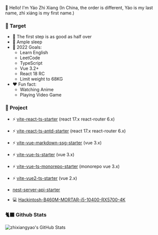 👋 Hello! I'm Yáo Zhi Xiang (In China, the order is different, Yáo is my last name, zhì xiáng is my first name.)

### 📜 Target

- 🚶 The first step is as good as half over
- 🥱 Ample sleep
- 🚀 2022 Goals: 
  - Learn English
  - LeetCode 
  - TypeScript
  - Vue 3.2+
  - React 18 RC
  - Limit weight to 68KG
- ❤️ Fun fact: 
  - Watching Anime
  - Playing Video Game


### 📜 Project

- ⚡️ [vite-react-ts-starter](https://github.com/zhixiangyao/vite-react-ts-starter) (react 17.x react-router 6.x)
- ⚡️ [vite-react-ts-antd-starter](https://github.com/zhixiangyao/vite-react-ts-antd-starter) (react 17.x react-router 6.x)
- ⚡️ [vite-vue-markdown-ssg-starter](https://github.com/zhixiangyao/vite-vue-markdown-ssg-starter) (vue 3.x)
- ⚡️ [vite-vue-ts-starter](https://github.com/zhixiangyao/vite-vue-ts-starter) (vue 3.x)
- ⚡️ [vite-vue-ts-monorepo-starter](https://github.com/zhixiangyao/vite-vue-ts-monorepo-starter) (monorepo vue 3.x)
- ⚡️ [vite-vue2-ts-starter](https://github.com/zhixiangyao/vite-vue2-ts-starter) (vue 2.x)
-   [nest-server-api-starter](https://github.com/zhixiangyao/nest-server-api-starter)

- 💻 [Hackintosh-B460M-MORTAR-i5-10400-RX5700-4K](https://github.com/zhixiangyao/Hackintosh-B460M-MORTAR-i5-10400-RX5700-4K)

### 🐈‍⬛ Github Stats

<img alt="zhixiangyao's GitHub Stats" src="https://github-readme-stats.vercel.app/api?username=zhixiangyao&theme=cobalt&show_icons=true" />
